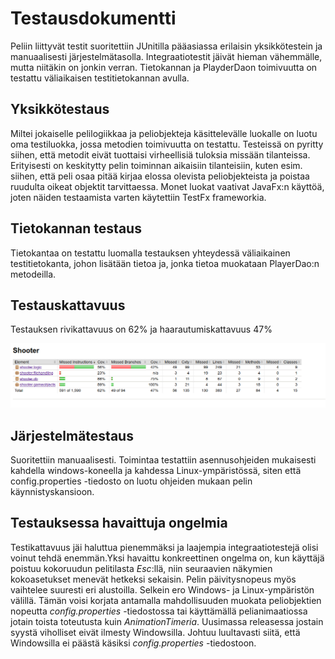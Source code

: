# Testausdokumentti

Peliin liittyvät testit suoritettiin JUnitilla pääasiassa erilaisin yksikkötestein ja manuaalisesti järjestelmätasolla. Integraatiotestit jäivät hieman vähemmälle, mutta niitäkin on jonkin verran. Tietokannan ja PlayderDaon toimivuutta on testattu 
väliaikaisen testitietokannan avulla.

## Yksikkötestaus

Miltei jokaiselle pelilogiikkaa ja peliobjekteja käsittelevälle luokalle on luotu oma testiluokka, jossa metodien toimivuutta
on testattu. Testeissä on pyritty siihen, että metodit eivät tuottaisi virheellisiä tuloksia missään tilanteissa. Erityisesti on keskitytty pelin toiminnan aikaisiin tilanteisiin, kuten esim. siihen, että peli osaa pitää kirjaa elossa olevista peliobjekteista ja 
poistaa ruudulta oikeat objektit tarvittaessa. Monet luokat vaativat JavaFx:n käyttöä, joten näiden testaamista varten käytettiin TestFx frameworkia. 

## Tietokannan testaus
Tietokantaa on testattu luomalla testauksen yhteydessä väliaikainen testitietokanta, johon lisätään tietoa ja, jonka tietoa muokataan PlayerDao:n metodeilla. 

## Testauskattavuus 

Testauksen rivikattavuus on 62% ja haarautumiskattavuus 47%

<img src="https://github.com/chipfrog/ot-harjoitustyo/blob/master/shooter/dokumentaatio/kuvat/jacoco.png">
 
## Järjestelmätestaus

Suoritettiin manuaalisesti. Toimintaa testattiin asennusohjeiden mukaisesti kahdella windows-koneella ja kahdessa Linux-ympäristössä, siten että config.properties -tiedosto on
luotu ohjeiden mukaan pelin käynnistyskansioon. 

## Testauksessa havaittuja ongelmia

Testikattavuus jäi haluttua pienemmäksi ja laajempia integraatiotestejä olisi voinut tehdä enemmän.Yksi havaittu konkreettinen ongelma on, kun käyttäjä poistuu kokoruudun pelitilasta _Esc_:llä, niin seuraavien näkymien kokoasetukset menevät hetkeksi sekaisin. Pelin päivitysnopeus myös vaihtelee suuresti eri alustoilla. Selkein ero Windows- ja Linux-ympäristön välillä. Tämän voisi korjata antamalla mahdollisuuden muokata peliobjektien nopeutta _config.properties_ -tiedostossa tai käyttämällä pelianimaatiossa jotain toista toteutusta kuin _AnimationTimeria_. Uusimassa releasessa jostain syystä viholliset eivät ilmesty Windowsilla. Johtuu luultavasti siitä, että Windowsilla ei päästä käsiksi _config.properties_ -tiedostoon.
